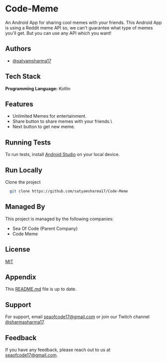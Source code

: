 # Code-Meme
An Android App for sharing cool memes with your friends. This Android App is using a Reddit meme API so, we can't guarantee what type of memes you'll get. But you can use any API which you want!

## Authors

- [@satyamsharma17](https://www.github.com/satyamsharma17)

## Tech Stack

**Programming Language:** Kotlin

## Features

- Unlimited Memes for entertainment.
- Share button to share memes with your friends.\
- Next button to get new meme.

## Running Tests

To run tests, install [Android Studio](https://developer.android.com/studio) on your local device.

## Run Locally

Clone the project

```bash
  git clone https://github.com/satyamsharma17/Code-Meme
```
  
## Managed By

This project is managed by the following companies:

- Sea Of Code (Parent Company)
- Code Meme
  
## License

[MIT](https://github.com/satyamsharma17/Code-Meme/blob/main/LICENSE)
  
## Appendix

This [README.md](https://github.com/satyamsharma17/Fresh-Weather/blob/main/README.md) file is up to date.

## Support

For support, email seaofcode17@gmail.com or join our Twitch channel [@sharmasharma17](https://www.twitch.tv/sharmasatyam17).

## Feedback

If you have any feedback, please reach out to us at seaofcode17@gmail.com.
